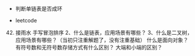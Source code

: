 
- 判断单链表是否成环


- leetcode
42. 接雨水
手写冒泡排序
2、什么是链表，应用场景有哪些？
3、什么是二叉树，应用场景有哪些？（当初只注重解题了，没有注重基础）
什么是面向对象？
有符号数和无符号数存储方式有什么区别？
大端和小端的区别？
